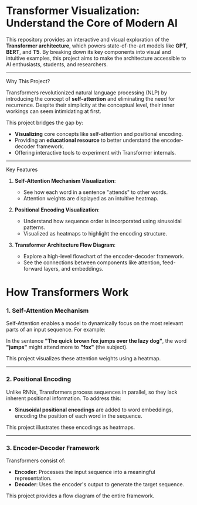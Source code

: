 # Transformer Visualization: Understand the Core of Modern AI

This repository provides an interactive and visual exploration of the **Transformer architecture**, which powers state-of-the-art models like **GPT**, **BERT**, and **T5**. By breaking down its key components into visual and intuitive examples, this project aims to make the architecture accessible to AI enthusiasts, students, and researchers.

---

 Why This Project?

Transformers revolutionized natural language processing (NLP) by introducing the concept of **self-attention** and eliminating the need for recurrence. Despite their simplicity at the conceptual level, their inner workings can seem intimidating at first.

This project bridges the gap by:
- **Visualizing** core concepts like self-attention and positional encoding.
- Providing an **educational resource** to better understand the encoder-decoder framework.
- Offering interactive tools to experiment with Transformer internals.

---

 Key Features

1. **Self-Attention Mechanism Visualization**:
   - See how each word in a sentence "attends" to other words.
   - Attention weights are displayed as an intuitive heatmap.

2. **Positional Encoding Visualization**:
   - Understand how sequence order is incorporated using sinusoidal patterns.
   - Visualized as heatmaps to highlight the encoding structure.

3. **Transformer Architecture Flow Diagram**:
   - Explore a high-level flowchart of the encoder-decoder framework.
   - See the connections between components like attention, feed-forward layers, and embeddings.
  
# How Transformers Work

### **1. Self-Attention Mechanism**
Self-Attention enables a model to dynamically focus on the most relevant parts of an input sequence. For example:

In the sentence **"The quick brown fox jumps over the lazy dog"**, the word **"jumps"** might attend more to **"fox"** (the subject).

This project visualizes these attention weights using a heatmap.

---

### **2. Positional Encoding**
Unlike RNNs, Transformers process sequences in parallel, so they lack inherent positional information. To address this:

- **Sinusoidal positional encodings** are added to word embeddings, encoding the position of each word in the sequence.

This project illustrates these encodings as heatmaps.

---

### **3. Encoder-Decoder Framework**
Transformers consist of:

- **Encoder**: Processes the input sequence into a meaningful representation.
- **Decoder**: Uses the encoder's output to generate the target sequence.

This project provides a flow diagram of the entire framework.






